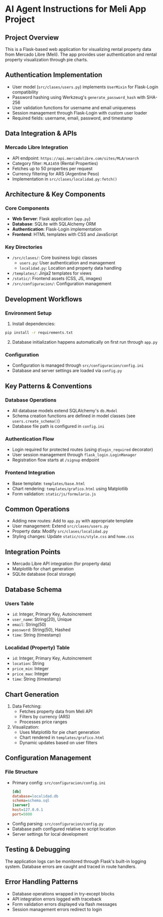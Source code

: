 # AI Agent Instructions for Meli App Project

## Project Overview
This is a Flask-based web application for visualizing rental property data from Mercado Libre (Meli). The app provides user authentication and rental property visualization through pie charts.

## Authentication Implementation
- User model (`src/clases/users.py`) implements `UserMixin` for Flask-Login compatibility
- Password hashing using Werkzeug's `generate_password_hash` with SHA-256
- User validation functions for username and email uniqueness
- Session management through Flask-Login with custom user loader
- Required fields: username, email, password, and timestamp

## Data Integration & APIs
### Mercado Libre Integration
- API endpoint: `https://api.mercadolibre.com/sites/MLA/search`
- Category filter: `MLA1459` (Rental Properties)
- Fetches up to 50 properties per request
- Currency filtering for ARS (Argentine Peso)
- Implementation in `src/clases/localidad.py:fetch()`

## Architecture & Key Components

### Core Components
- **Web Server**: Flask application (`app.py`)
- **Database**: SQLite with SQLAlchemy ORM
- **Authentication**: Flask-Login implementation
- **Frontend**: HTML templates with CSS and JavaScript

### Key Directories
- `/src/clases/`: Core business logic classes
  - `users.py`: User authentication and management
  - `localidad.py`: Location and property data handling
- `/templates/`: Jinja2 templates for views
- `/static/`: Frontend assets (CSS, JS, images)
- `/src/configuracion/`: Configuration management

## Development Workflows

### Environment Setup
1. Install dependencies:
```bash
pip install -r requirements.txt
```

2. Database initialization happens automatically on first run through `app.py`

### Configuration
- Configuration is managed through `src/configuracion/config.ini`
- Database and server settings are loaded via `config.py`

## Key Patterns & Conventions

### Database Operations
- All database models extend SQLAlchemy's `db.Model`
- Schema creation functions are defined in model classes (see `users.create_schema()`)
- Database file path is configured in `config.ini`

### Authentication Flow
- Login required for protected routes (using `@login_required` decorator)
- User session management through `flask_login.LoginManager`
- Registration flow starts at `/signup` endpoint

### Frontend Integration
- Base template: `templates/base.html`
- Chart rendering: `templates/grafico.html` using Matplotlib
- Form validation: `static/js/formulario.js`

## Common Operations
- Adding new routes: Add to `app.py` with appropriate template
- User management: Extend `src/clases/users.py`
- Property data: Modify `src/clases/localidad.py`
- Styling changes: Update `static/css/style.css` and `home.css`

## Integration Points
- Mercado Libre API integration (for property data)
- Matplotlib for chart generation
- SQLite database (local storage)

## Database Schema
### Users Table
- `id`: Integer, Primary Key, Autoincrement
- `user_name`: String(20), Unique
- `email`: String(50)
- `password`: String(50), Hashed
- `time`: String (timestamp)

### Localidad (Property) Table
- `id`: Integer, Primary Key, Autoincrement
- `location`: String
- `price_min`: Integer
- `price_max`: Integer
- `time`: String (timestamp)

## Chart Generation
1. Data Fetching:
   - Fetches property data from Meli API
   - Filters by currency (ARS)
   - Processes price ranges
2. Visualization:
   - Uses Matplotlib for pie chart generation
   - Chart rendered in `templates/grafico.html`
   - Dynamic updates based on user filters

## Configuration Management
### File Structure
- Primary config: `src/configuracion/config.ini`
  ```ini
  [db]
  database=localidad.db
  schema=schema.sql
  [server]
  host=127.0.0.1
  port=5000
  ```
- Config parsing: `src/configuracion/config.py`
- Database path configured relative to script location
- Server settings for local development

## Testing & Debugging
The application logs can be monitored through Flask's built-in logging system. Database errors are caught and traced in route handlers.

## Error Handling Patterns
- Database operations wrapped in try-except blocks
- API integration errors logged with traceback
- Form validation errors displayed via flash messages
- Session management errors redirect to login